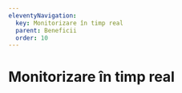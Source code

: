 ```yaml
---
eleventyNavigation:
  key: Monitorizare în timp real
  parent: Beneficii
  order: 10
---
```


# Monitorizare în timp real

